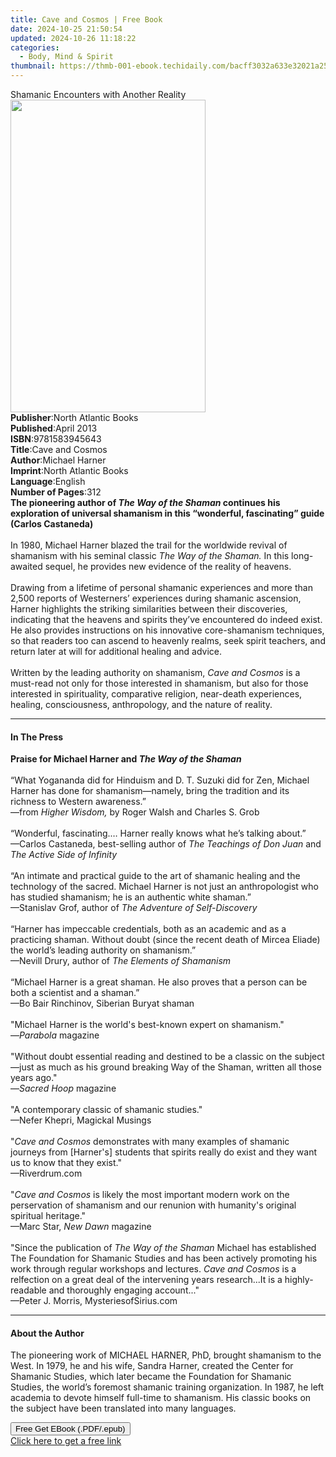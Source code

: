 ```yaml
---
title: Cave and Cosmos | Free Book
date: 2024-10-25 21:50:54
updated: 2024-10-26 11:18:22
categories:
  - Body, Mind & Spirit
thumbnail: https://thmb-001-ebook.techidaily.com/bacff3032a633e32021a25448c484a55d72950b31494552f1beaf12dc6b96e6b.jpg
---
```

<main id="book-container">
  <div class="flex flex-col">
    <div class="book-brief flex-1 py-6 px-4 sm:p-6 md:py-10 md:px-8">
      <!-- brief-->
      <div class="book-brief-main">
        Shamanic Encounters with Another Reality
      </div>
    </div>
    <div
      class="book-meta-info flex-1 grid gap-4 col-start-1 col-end-3 row-start-1 sm:mb-6 sm:grid-cols-4 lg:gap-6 lg:col-start-2 lg:row-end-6 lg:row-span-6 lg:mb-0"
    >
      <div
        class="book-meta-info-left place-content-center mt-4 p-4 text-sm leading-6 col-start-2 col-span-2 dark:text-slate-400"
      >
        <img
          class="w-full h-500 object-cover rounded-lg sm:h-255 sm:col-span-2 lg:col-span-full"
          src="https://img-001-ebook.techidaily.com/39984aeb97ec9c038dd5b5d7afa36e0ad3d4a85ae83d9ee88a785d3e382686a4.jpg"
          alt=""
          width="312"
          height="500"
        />
      </div>
      <div
        class="book-meta-info-right mt-2 col-start-1 row-start-2 col-span-3 self-center"
      >
        <!-- meta data  -->
        <div class="flex flex-col px-4 md:px-8">
          <div class="flex-1">
            <strong>Publisher</strong>:<span class="px-2"
              >North Atlantic Books</span
            >
          </div>
          <div class="flex-1">
            <strong>Published</strong>:<span class="px-2">April 2013</span>
          </div>
          <div class="flex-1">
            <strong>ISBN</strong>:<span class="px-2">9781583945643</span>
          </div>
          <div class="flex-1">
            <strong>Title</strong>:<span class="px-2">Cave and Cosmos</span>
          </div>
          <div class="flex-1">
            <strong>Author</strong>:<span class="px-2">Michael Harner</span>
          </div>
          <div class="flex-1">
            <strong>Imprint</strong>:<span class="px-2"
              >North Atlantic Books</span
            >
          </div>
          <div class="flex-1">
            <strong>Language</strong>:<span class="px-2">English</span>
          </div>
          <div class="flex-1">
            <strong>Number of Pages</strong>:<span class="px-2">312</span>
          </div>
        </div>
      </div>
    </div>
    <div class="book-description flex-1 py-6 px-4 sm:p-6 md:py-10 md:px-8">
      <div class="book-description-main">
        <div accordion-content="" id="description">
          <b
            >The pioneering author of <i>The Way of the Shaman</i> continues his
            exploration of universal shamanism in this “wonderful, fascinating”
            guide (Carlos Castaneda)</b
          ><br />
          &nbsp;<br />
          In 1980, Michael Harner blazed the trail for the worldwide revival of
          shamanism with his seminal classic&nbsp;<i
            >The Way of the Shaman.&nbsp;</i
          >In this long-awaited sequel, he provides new evidence of the reality
          of heavens.<br /><br />
          Drawing from a lifetime of personal shamanic experiences and more than
          2,500 reports of Westerners’ experiences during shamanic ascension,
          Harner highlights the striking similarities between their discoveries,
          indicating that the heavens and spirits they’ve encountered do indeed
          exist. He also provides instructions on his innovative core-shamanism
          techniques, so that readers too can ascend to heavenly realms, seek
          spirit teachers, and return later at will for additional healing and
          advice.<br /><br />
          Written by the leading authority on shamanism,&nbsp;<i
            >Cave and Cosmos</i
          >&nbsp;is a must-read not only for those interested in shamanism, but
          also for those interested in spirituality, comparative religion,
          near-death experiences, healing, consciousness, anthropology, and the
          nature of reality.
        </div>
        <div class="accordion-fader"></div>
      </div>
    </div>
    <div class="book-excerpts flex-1 py-6 px-4 sm:p-6 md:py-10 md:px-8">
      <!-- excerpts-->
      <div class="book-excerpts-main">
        <hr />
        <h4 class="placeholder placeholder-heading">
          <span>In The Press</span>
        </h4>
        <p>
          <b>Praise for Michael Harner and <i>The Way of the Shaman</i></b
          ><br />
          &nbsp;<br />
          “What Yogananda did for Hinduism and D. T. Suzuki did for Zen, Michael
          Harner has done for shamanism—namely, bring the tradition and its
          richness to Western awareness.”<br />
          —from <i>Higher Wisdom,</i> by Roger Walsh and Charles S. Grob<br />
          &nbsp;<br />
          “Wonderful, fascinating.… Harner really knows what he’s talking
          about.” <br />
          —Carlos Castaneda, best-selling author of
          <i>The Teachings of Don Juan</i> and <i>The Active Side of Infinity</i
          ><br />
          &nbsp;<br />
          “An intimate and practical guide to the art of shamanic healing and
          the technology of the sacred. Michael Harner is not just an
          anthropologist who has studied shamanism; he is an authentic white
          shaman.” <br />
          —Stanislav Grof, author of <i>The Adventure of Self-Discovery</i
          ><br />
          &nbsp;<br />
          “Harner has impeccable credentials, both as an academic and as a
          practicing shaman. Without doubt (since the recent death of Mircea
          Eliade) the world’s leading authority on shamanism.” <br />
          —Nevill Drury, author of <i>The Elements of Shamanism</i><br />
          &nbsp;<br />
          “Michael Harner is a great shaman. He also proves that a person can be
          both a scientist and a shaman.”<br />
          —Bo Bair Rinchinov, Siberian Buryat shaman<br /><br />"Michael Harner
          is the world's best-known expert on shamanism."<br />—<i>Parabola</i>
          magazine<br /><br />"Without doubt essential reading and destined to
          be a classic on the subject—just as much as his ground breaking Way of
          the Shaman, written all those years ago."<br />—<i>Sacred Hoop</i>
          magazine<br /><br />"A contemporary classic of shamanic studies."<br />—Nefer
          Khepri, Magickal Musings<br /><br />"<i>Cave and Cosmos</i>
          demonstrates with many examples of shamanic journeys from [Harner's]
          students that spirits really do exist and they want us to know that
          they exist."<br />—Riverdrum.com<br /><br />"<i>Cave and Cosmos</i> is
          likely the most important modern work on the perservation of shamanism
          and our renunion with humanity's original spiritual heritage."<br />—Marc
          Star, <i>New Dawn</i> magazine<br /><br />"Since the publication of
          <i>The Way of the Shaman</i> Michael has established The Foundation
          for Shamanic Studies and has been actively promoting his work through
          regular workshops and lectures. <i>Cave and Cosmos</i> is a relfection
          on a great deal of the intervening years research...It is a
          highly-readable and thoroughly engaging account..."<br />—Peter J.
          Morris, MysteriesofSirius.com
        </p>
      </div>
    </div>
    <div class="book-about-author flex-1 py-6 px-4 sm:p-6 md:py-10 md:px-8">
      <!-- about author-->
      <div class="book-main-author-main">
        <hr />
        <h4 class="placeholder placeholder-heading">
          <span>About the Author</span>
        </h4>
        <p>
          The pioneering work of MICHAEL HARNER, PhD, brought shamanism to the
          West. In 1979, he and his wife, Sandra Harner, created the Center for
          Shamanic Studies, which later became the Foundation for Shamanic
          Studies, the world’s foremost shamanic training organization. In 1987,
          he left academia to devote himself full-time to shamanism. His classic
          books on the subject have been translated into many languages.
        </p>
      </div>
    </div>
    <div class="book-free-get flex-1 py-6 px-4 sm:p-6 md:py-10 md:px-8">
      <button
        id="btn-free-get"
        class="bg-blue-500 hover:bg-blue-700 text-white font-bold py-2 px-4 rounded"
      >
        Free Get EBook (.PDF/.epub)
      </button>
      <div id="countdown-display" class="px-2 text-lg mt-2"></div>
      <a
        id="free-link"
        class="hidden bg-blue-500 hover:bg-blue-700 text-white font-bold py-2 px-4 rounded"
        href="https://www.ebooks.com/en-us/book/906157/cave-and-cosmos/michael-harner/"
        target="_blank"
        >Click here to get a free link</a
      >
    </div>
    <script>
      let countdownTime = 0;
      let countdownInterval = null;
      document
        .getElementById('btn-free-get')
        .addEventListener('click', startCountdown);
      function startCountdown() {
        countdownTime = new Date().getTime() + 60000 * 3;
        countdownInterval = setInterval(updateCountdown, 1000);
        document.getElementById('btn-free-get').disabled = true;
        document
          .getElementById('btn-free-get')
          .classList.add('bg-gray-500', 'cursor-not-allowed');
      }
      function updateCountdown() {
        let currentTime = new Date().getTime();
        let timeLeft = countdownTime - currentTime;
        let secondsLeft = Math.floor(timeLeft / 1000);
        document.getElementById('countdown-display').innerHTML =
          `Remaining time: ${secondsLeft} seconds.`;
        if (secondsLeft <= 0) {
          clearInterval(countdownInterval);
          document.getElementById('btn-free-get').classList.add('hidden');
          document.getElementById('free-link').classList.remove('hidden');
          document.getElementById('countdown-display').innerHTML = '';
        }
      }
    </script>
  </div>
</main>
